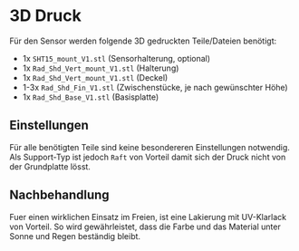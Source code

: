 # 3D Druck

Für den Sensor werden folgende 3D gedruckten Teile/Dateien benötigt:

* 1x `SHT15_mount_V1.stl` (Sensorhalterung, optional)
* 1x `Rad_Shd_Vert_mount_V1.stl` (Halterung)
* 1x `Rad_Shd_Vert_mount_V1.stl` (Deckel)
* 1-3x `Rad_Shd_Fin_V1.stl` (Zwischenstücke, je nach gewünschter Höhe)
* 1x `Rad_Shd_Base_V1.stl` (Basisplatte)
 

## Einstellungen

Für alle benötigten Teile sind keine besondereren Einstellungen notwendig.
Als Support-Typ ist jedoch `Raft` von Vorteil damit sich der Druck nicht von der Grundplatte lösst.

## Nachbehandlung

Fuer einen wirklichen Einsatz im Freien, ist eine Lakierung mit UV-Klarlack von Vorteil.
So wird gewährleistet, dass die Farbe und das Material unter Sonne und Regen beständig bleibt.

